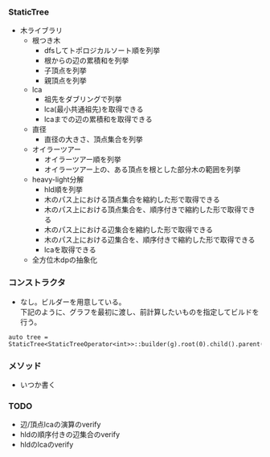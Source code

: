 ### StaticTree
- 木ライブラリ
  - 根つき木
    - dfsしてトポロジカルソート順を列挙
    - 根からの辺の累積和を列挙
    - 子頂点を列挙
    - 親頂点を列挙
  - lca
    - 祖先をダブリングで列挙
    - lca(最小共通祖先)を取得できる
    - lcaまでの辺の累積和を取得できる
  - 直径
    - 直径の大きさ、頂点集合を列挙
  - オイラーツアー
    - オイラーツアー順を列挙
    - オイラーツアー上の、ある頂点を根とした部分木の範囲を列挙
  - heavy-light分解
    - hld順を列挙
    - 木のパス上における頂点集合を縮約した形で取得できる
    - 木のパス上における頂点集合を、順序付きで縮約した形で取得できる
    - 木のパス上における辺集合を縮約した形で取得できる
    - 木のパス上における辺集合を、順序付きで縮約した形で取得できる
    - lcaを取得できる
  - 全方位木dpの抽象化

### コンストラクタ
- なし。ビルダーを用意している。  
下記のように、グラフを最初に渡し、前計算したいものを指定してビルドを行う。
```
auto tree = StaticTree<StaticTreeOperator<int>>::builder(g).root(0).child().parent().build();
```

### メソッド
- いつか書く

### TODO
- 辺/頂点lcaの演算のverify
- hldの順序付きの辺集合のverify
- hldのlcaのverify